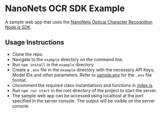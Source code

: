 # NanoNets OCR SDK Example

A sample web app that uses the [NanoNets Optical Character Recognition Node.js SDK](https://www.npmjs.com/package/@nanonets/optical-character-recognition).

## Usage Instructions

-   Clone the repo.
-   Navigate to the `example` directory on the command line.
-   Run `npm install` in the `example` directory.
-   Create a `.env` file in the `example` directory with the necessary API Keys, Model IDs and other parameters. Refer to [sample.env](sample.env) for the `.env` file format.
-   Uncomment the required class instantiations and functions in [index.js](index.js).
-   Run `npm run start` in the root directory of the project to start the server.
-   The sample web app can be accessed using localhost at the port specified in the server console. The output will be visible on the server console.
